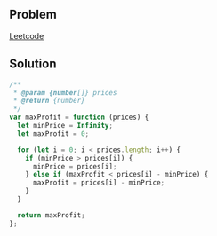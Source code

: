 ## Problem

[Leetcode](https://leetcode.com/problems/best-time-to-buy-and-sell-stock/description/)

## Solution

```javascript
/**
 * @param {number[]} prices
 * @return {number}
 */
var maxProfit = function (prices) {
  let minPrice = Infinity;
  let maxProfit = 0;

  for (let i = 0; i < prices.length; i++) {
    if (minPrice > prices[i]) {
      minPrice = prices[i];
    } else if (maxProfit < prices[i] - minPrice) {
      maxProfit = prices[i] - minPrice;
    }
  }

  return maxProfit;
};
```
